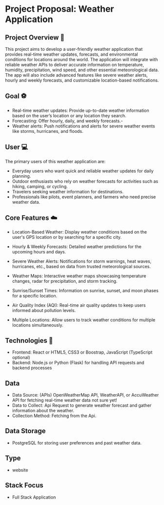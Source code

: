 Project Proposal: Weather Application
=====================================

Project Overview :book:
-------------------

This project aims to develop a user-friendly weather application that provides real-time weather updates, forecasts, and environmental conditions for locations around the world.
The application will integrate with reliable weather APIs to deliver accurate information on temperature, humidity, precipitation, wind speed, and other essential meteorological data.
The app will also include advanced features like severe weather alerts, hourly and weekly forecasts, and customizable location-based notifications.

Goal :soccer:
-------------------

- Real-time weather updates: Provide up-to-date weather information based on the user’s location or any location they search.
- Forecasting: Offer hourly, daily, and weekly forecasts.-
- Weather alerts: Push notifications and alerts for severe weather events like storms, hurricanes, and floods.

User :computer:
---------------

The primary users of this weather application are:

- Everyday users who want quick and reliable weather updates for daily planning.
- Outdoor enthusiasts who rely on weather forecasts for activities such as hiking, camping, or cycling.
- Travelers seeking weather information for destinations.
- Professionals like pilots, event planners, and farmers who need precise weather data.

Core Features :cloud:
-----------

- Location-Based Weather: Display weather conditions based on the user's GPS location or by searching for a specific city.
- Hourly & Weekly Forecasts: Detailed weather predictions for the upcoming hours and days.
- Severe Weather Alerts: Notifications for storm warnings, heat waves, hurricanes, etc., based on data from trusted meteorological sources.

- Weather Maps: Interactive weather maps showcasing temperature changes, radar for precipitation, and storm tracking.
- Sunrise/Sunset Times: Information on sunrise, sunset, and moon phases for a specific location.
- Air Quality Index (AQI): Real-time air quality updates to keep users informed about pollution levels.
- Multiple Locations: Allow users to track weather conditions for multiple locations simultaneously.

Technologies :rocket:
-----------

- Frontend: React or HTML5, CSS3 or Boostrap, JavaScript (TypeScript optional)
- Backend: Node.js or Python (Flask) for handling API requests and backend processes

Data
---------

- Data Source:  (APIs) OpenWeatherMap API, WeatherAPI, or AccuWeather API for fetching real-time weather data not sure yet!
- Data to Collect: Api Request to generate weather forecast and gather information about the weather.
- Collection Method: Fetching from the Api.

Data Storage
------------

- PostgreSQL for storing user preferences and past weather data.

Type
-----------

- website

Stack Focus
------------

- Full Stack Application
